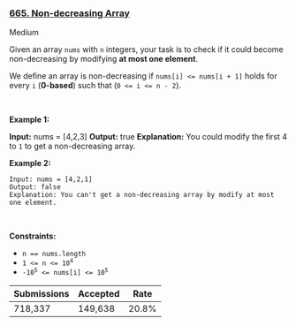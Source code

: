 ### [665. Non-decreasing Array](https://leetcode.com/problems/non-decreasing-array/)

Medium

Given an array `` nums `` with `` n `` integers, your task is to check if it could become non-decreasing by modifying __at most one element__.

We define an array is non-decreasing if `` nums[i] <= nums[i + 1] `` holds for every `` i `` (__0-based__) such that (`` 0 <= i <= n - 2 ``).

 

__Example 1:__

<strong>Input:</strong> nums = [4,2,3]
    <strong>Output:</strong> true
    <strong>Explanation:</strong> You could modify the first 4 to <code>1</code> to get a non-decreasing array.

__Example 2:__

```
Input: nums = [4,2,1]
Output: false
Explanation: You can't get a non-decreasing array by modify at most one element.
```

 

__Constraints:__

*   `` n == nums.length ``
*   <code>1 <= n <= 10<sup>4</sup></code>
*   <code>-10<sup>5</sup> <= nums[i] <= 10<sup>5</sup></code>

| Submissions    | Accepted     | Rate   |
| -------------- | ------------ | ------ |
| 718,337 | 149,638 | 20.8% |